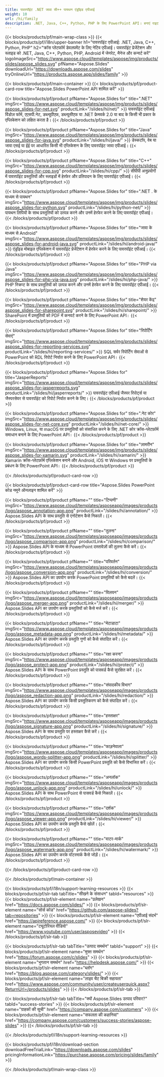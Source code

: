 ```yaml
---
title: पावरपॉइंट .NET जावा सी++ पायथन एंड्रॉइड एपीआई
weight: 10
url: /hi/family
description: .NET, Java, C++, Python, PHP के लिए PowerPoint API। बनाएं राइट एडिट रेंडर प्रिंट पावरपॉइंट पीपीटी, पीपीटीएक्स, ओडीपी। SSRS और JasperReports में स्लाइड निर्यात करें
---
```


{{< blocks/products/pf/main-wrap-class >}}
{{< blocks/products/pf/i18n/upper-banner h1="पावरपॉइंट एपीआई: .NET, Java, C++, Python, PHP" h2="क्रॉस प्लेटफॉर्म डेवलपमेंट के लिए नेटिव एपीआई। पावरपॉइंट प्रेजेंटेशन और स्लाइड को .NET, Java, C++, Python, PHP, Android में जेनरेट, मैनेज और कन्वर्ट करें" logoImageSrc="https://www.aspose.cloud/templates/aspose/img/products/slides/aspose_slides.svg" pfName="Aspose.Slides" downloadUrl="https://downloads.aspose.com/slides" tryOnlineUrl="https://products.aspose.app/slides/family" >}}

{{< blocks/products/pf/main-container >}}
{{< blocks/products/pf/product-card-row title="Aspose.Slides PowerPoint API शामिल करें" >}}

{{< blocks/products/pf/product pfName="Aspose.Slides for" title=".NET" imgSrc="https://www.aspose.cloud/templates/aspose/img/products/slides/aspose_slides-for-net.svg" productLink="/slides/hi/net/" >}}
पावरपॉइंट एपीआई विंडोज़ फॉर्म, एएसपी.नेट, डब्ल्यूपीएफ, डब्ल्यूसीएफ या .NET फ्रेमवर्क 2.0 या बाद के किसी भी प्रकार के एप्लिकेशन को लक्षित करता है।
{{< /blocks/products/pf/product >}}

{{< blocks/products/pf/product pfName="Aspose.Slides for" title="Java" imgSrc="https://www.aspose.cloud/templates/aspose/img/products/slides/aspose_slides-for-java.svg" productLink="/slides/hi/java/" >}}
डेस्कटॉप, वेब या जावा एसई या ईई पर आधारित किसी भी एप्लिकेशन के लिए पावरपॉइंट जावा एपीआई।
{{< /blocks/products/pf/product >}}

{{< blocks/products/pf/product pfName="Aspose.Slides for" title="C++" imgSrc="https://www.aspose.cloud/templates/aspose/img/products/slides/aspose_slides-for-cpp.svg" productLink="/slides/hi/cpp/" >}}
सीपीपी अनुप्रयोगों में पावरपॉइंट प्रस्तुतियों और स्लाइडों में हेरफेर और प्रतिपादन के लिए पावरपॉइंट एपीआई।
{{< /blocks/products/pf/product >}}

{{< blocks/products/pf/product pfName="Aspose.Slides for" title=".NET . के माध्यम से पायथन" imgSrc="https://www.aspose.cloud/templates/aspose/img/products/slides/aspose_slides-for-python.svg" productLink="/slides/hi/python-net/" >}}
पायथन लिपियों के साथ प्रस्तुतियों को उत्पन्न करने और उनमें हेरफेर करने के लिए पावरपॉइंट एपीआई।
{{< /blocks/products/pf/product >}}

{{< blocks/products/pf/product pfName="Aspose.Slides for" title="जावा के माध्यम से Android" imgSrc="https://www.aspose.cloud/templates/aspose/img/products/slides/aspose_slides-for-android-java.svg" productLink="/slides/hi/android-java/" >}}
एंड्रॉइड मोबाइल एप्लिकेशन में पावरपॉइंट प्रेजेंटेशन में हेरफेर करने के लिए पावरपॉइंट एपीआई।
{{< /blocks/products/pf/product >}}

{{< blocks/products/pf/product pfName="Aspose.Slides for" title="PHP via Java" imgSrc="https://www.aspose.cloud/templates/aspose/img/products/slides/aspose_slides-for-php-via-java.svg" productLink="/slides/hi/php-java/" >}}
PHP स्क्रिप्ट के साथ प्रस्तुतियों को उत्पन्न करने और उनमें हेरफेर करने के लिए पावरपॉइंट एपीआई।
{{< /blocks/products/pf/product >}}

{{< blocks/products/pf/product pfName="Aspose.Slides for" title="शेयर केंद्र" imgSrc="https://www.aspose.cloud/templates/aspose/img/products/slides/aspose_slides-for-sharepoint.svg" productLink="/slides/hi/sharepoint/" >}}
SharePoint में प्रस्तुतियों को PDF में कनवर्ट करने के लिए PowerPoint API।
{{< /blocks/products/pf/product >}}

{{< blocks/products/pf/product pfName="Aspose.Slides for" title="रिपोर्टिंग सेवाएं" imgSrc="https://www.aspose.cloud/templates/aspose/img/products/slides/aspose_slides-for-reporting-services.svg" productLink="/slides/hi/reporting-services/" >}}
SQL सर्वर रिपोर्टिंग सेवाओं से PowerPoint को RDL रिपोर्ट निर्यात करने के लिए PowerPoint API।
{{< /blocks/products/pf/product >}}

{{< blocks/products/pf/product pfName="Aspose.Slides for" title="JasperReports" imgSrc="https://www.aspose.cloud/templates/aspose/img/products/slides/aspose_slides-for-jasperreports.svg" productLink="/slides/hi/jasperreports/" >}}
पावरपॉइंट एपीआई जैस्पर रिपोर्ट्स या जैस्परसेवर से पावरपॉइंट को रिपोर्ट निर्यात करने के लिए।
{{< /blocks/products/pf/product >}}

{{< blocks/products/pf/product pfName="Aspose.Slides for" title=".नेट कोर" imgSrc="https://www.aspose.cloud/templates/aspose/img/products/slides/aspose_slides-for-net-core.svg" productLink="/slides/hi/net-core/" >}}
Windows, Linux, या macOS पर प्रस्तुतियों को संसाधित करने के लिए .NET कोर क्रॉस-प्लेटफ़ॉर्म समाधान बनाने के लिए PowerPoint API।
{{< /blocks/products/pf/product >}}

{{< blocks/products/pf/product pfName="Aspose.Slides for" title="ज़ामरीन" imgSrc="https://www.aspose.cloud/templates/aspose/img/products/slides/aspose_slides-for-xamarin.svg" productLink="/slides/hi/xamarin/" >}}
Xamarin क्रॉस-प्लेटफ़ॉर्म एप्लिकेशन बनाने और Android, iOS या Windows पर प्रस्तुतियों के प्रबंधन के लिए PowerPoint API।
{{< /blocks/products/pf/product >}}

{{< /blocks/products/pf/product-card-row >}}

{{< blocks/products/pf/product-card-row title="Aspose.Slides PowerPoint कोड नमूने ऑनलाइन शामिल करें" >}}

{{< blocks/products/pf/product pfName="" title="टिप्पणी" imgSrc="https://www.aspose.cloud/templates/asposeapp/images/products/logo/aspose_annotation-app.png" productLink="/slides/hi/annotation/" >}}
Aspose.Slides API के साथ प्रस्तुति से एनोटेशन कैसे निकालें।
{{< /blocks/products/pf/product >}}

{{< blocks/products/pf/product pfName="" title="तुलना" imgSrc="https://www.aspose.cloud/templates/asposeapp/images/products/logo/aspose_comparison-app.png" productLink="/slides/hi/comparison/" >}}
Aspose.Slides API के माध्यम से PowerPoint दस्तावेज़ों की तुलना कैसे करें।
{{< /blocks/products/pf/product >}}

{{< blocks/products/pf/product pfName="" title="परिवर्तन" imgSrc="https://www.aspose.cloud/templates/asposeapp/images/products/logo/aspose_conversion-app.png" productLink="/slides/hi/conversion/" >}}
Aspose.Slides API का उपयोग करके PowerPoint प्रस्तुतियों को कैसे बदलें।
{{< /blocks/products/pf/product >}}

{{< blocks/products/pf/product pfName="" title="विलयन" imgSrc="https://www.aspose.cloud/templates/asposeapp/images/products/logo/aspose_merger-app.png" productLink="/slides/hi/merger/" >}}
Aspose.Slides API का उपयोग करके प्रस्तुतियों को कैसे मर्ज करें।
{{< /blocks/products/pf/product >}}

{{< blocks/products/pf/product pfName="" title="मेटाडाटा" imgSrc="https://www.aspose.cloud/templates/asposeapp/images/products/logo/aspose_metadata-app.png" productLink="/slides/hi/metadata/" >}}
Aspose.Slides API का उपयोग करके प्रस्तुति गुणों को कैसे संपादित करें।
{{< /blocks/products/pf/product >}}

{{< blocks/products/pf/product pfName="" title="रक्षा करना" imgSrc="https://www.aspose.cloud/templates/asposeapp/images/products/logo/aspose_protect-app.png" productLink="/slides/hi/protect/" >}}
Aspose.Slides API के साथ PowerPoint प्रस्तुति को पासवर्ड कैसे सुरक्षित करें।
{{< /blocks/products/pf/product >}}

{{< blocks/products/pf/product pfName="" title="संपादकीय विभाग" imgSrc="https://www.aspose.cloud/templates/asposeapp/images/products/logo/aspose_redaction-app.png" productLink="/slides/hi/redaction/" >}}
Aspose.Slides API का उपयोग करके किसी प्रस्तुतिकरण को कैसे संपादित करें।
{{< /blocks/products/pf/product >}}

{{< blocks/products/pf/product pfName="" title="हस्ताक्षर" imgSrc="https://www.aspose.cloud/templates/asposeapp/images/products/logo/aspose_signature-app.png" productLink="/slides/hi/signature/" >}}
Aspose.Slides API के साथ प्रस्तुति पर हस्ताक्षर कैसे करें।
{{< /blocks/products/pf/product >}}

{{< blocks/products/pf/product pfName="" title="फाड़नेवाला" imgSrc="https://www.aspose.cloud/templates/asposeapp/images/products/logo/aspose_words-splitter-app.png" productLink="/slides/hi/splitter/" >}}
Aspose.Slides API का उपयोग करके किसी PowerPoint प्रस्तुति को कैसे विभाजित करें।
{{< /blocks/products/pf/product >}}

{{< blocks/products/pf/product pfName="" title="अनलॉक" imgSrc="https://www.aspose.cloud/templates/asposeapp/images/products/logo/aspose_unlock-app.png" productLink="/slides/hi/unlock/" >}}
Aspose.Slides API के साथ PowerPoint से पासवर्ड कैसे निकालें।
{{< /blocks/products/pf/product >}}

{{< blocks/products/pf/product pfName="" title="दर्शक" imgSrc="https://www.aspose.cloud/templates/asposeapp/images/products/logo/aspose_viewer-app.png" productLink="/slides/hi/viewer/" >}}
Aspose.Slides API का उपयोग करके प्रस्तुति कैसे खोलें।
{{< /blocks/products/pf/product >}}

{{< blocks/products/pf/product pfName="" title="वाटर-मार्क" imgSrc="https://www.aspose.cloud/templates/asposeapp/images/products/logo/aspose_watermark-app.png" productLink="/slides/hi/watermark/" >}}
Aspose.Slides API का उपयोग करके वॉटरमार्क कैसे जोड़ें।
{{< /blocks/products/pf/product >}}

{{< /blocks/products/pf/product-card-row >}}

{{< /blocks/products/pf/main-container >}}

{{< blocks/products/pf/i18n/support-learning-resources >}}
{{< blocks/products/pf/slr-tab tabTitle="सीखने के संसाधन" tabId="resources" >}}
{{< blocks/products/pf/slr-element name="प्रलेखन" href="https://docs.aspose.com/slides/" >}}
{{< blocks/products/pf/slr-element name="सोर्स कोड" href="https://github.com/aspose-slides?tab=repositories" >}}
{{< blocks/products/pf/slr-element name="एपीआई संदर्भ" href="https://apireference.aspose.com/" >}}
{{< blocks/products/pf/slr-element name="ट्यूटोरियल वीडियो" href="https://www.youtube.com/user/asposevideo" >}}
{{< /blocks/products/pf/slr-tab >}}

{{< blocks/products/pf/slr-tab tabTitle="उत्पाद समर्थन" tabId="support" >}}
{{< blocks/products/pf/slr-element name="मुफ्त समर्थन" href="https://forum.aspose.com/c/slides" >}}
{{< blocks/products/pf/slr-element name="भुगतान समर्थन" href="https://helpdesk.aspose.com/" >}}
{{< blocks/products/pf/slr-element name="ब्लॉग" href="https://blog.aspose.com/category/slides/" >}}
{{< blocks/products/pf/slr-element name="लाइव चैट बिक्री सहायता" href="https://www.aspose.com/community/user/createuserquick.aspx?ReturnUrl=/products/slides" >}}
{{< /blocks/products/pf/slr-tab >}}

{{< blocks/products/pf/slr-tab tabTitle="क्यों Aspose.Slides उत्पाद परिवार?" tabId="success-stories" >}}
{{< blocks/products/pf/slr-element name="ग्राहकों की सूची" href="https://company.aspose.com/customers" >}}
{{< blocks/products/pf/slr-element name="सफलता की कहानियां" href="https://company.aspose.com/customers/success-stories/aspose-slides" >}}
{{< /blocks/products/pf/slr-tab >}}

{{< /blocks/products/pf/i18n/support-learning-resources >}}

{{< blocks/products/pf/i18n/download-section downloadFreeTrialLink="https://downloads.aspose.com/slides" pricingInformationLink="https://purchase.aspose.com/pricing/slides/family" >}}

{{< /blocks/products/pf/main-wrap-class >}}